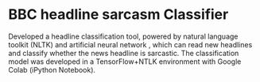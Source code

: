 # BBC headline sarcasm Classifier

Developed a headline classification tool, powered by natural language toolkit (NLTK) and artificial neural network , which can read new headlines and classify whether the news headline is sarcastic. The classification model was developed in a TensorFlow+NTLK environment with Google Colab (iPython Notebook).

